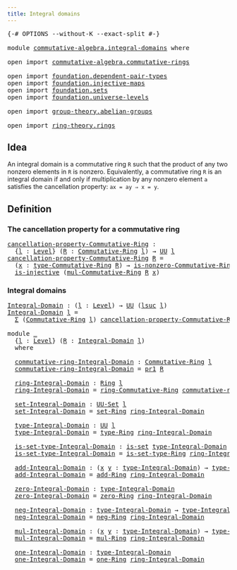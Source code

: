 ```yaml
---
title: Integral domains
---
```


<pre class="Agda"><a id="42" class="Symbol">{-#</a> <a id="46" class="Keyword">OPTIONS</a> <a id="54" class="Pragma">--without-K</a> <a id="66" class="Pragma">--exact-split</a> <a id="80" class="Symbol">#-}</a>

<a id="85" class="Keyword">module</a> <a id="92" href="commutative-algebra.integral-domains.html" class="Module">commutative-algebra.integral-domains</a> <a id="129" class="Keyword">where</a>

<a id="136" class="Keyword">open</a> <a id="141" class="Keyword">import</a> <a id="148" href="commutative-algebra.commutative-rings.html" class="Module">commutative-algebra.commutative-rings</a>

<a id="187" class="Keyword">open</a> <a id="192" class="Keyword">import</a> <a id="199" href="foundation.dependent-pair-types.html" class="Module">foundation.dependent-pair-types</a>
<a id="231" class="Keyword">open</a> <a id="236" class="Keyword">import</a> <a id="243" href="foundation.injective-maps.html" class="Module">foundation.injective-maps</a>
<a id="269" class="Keyword">open</a> <a id="274" class="Keyword">import</a> <a id="281" href="foundation.sets.html" class="Module">foundation.sets</a>
<a id="297" class="Keyword">open</a> <a id="302" class="Keyword">import</a> <a id="309" href="foundation.universe-levels.html" class="Module">foundation.universe-levels</a>

<a id="337" class="Keyword">open</a> <a id="342" class="Keyword">import</a> <a id="349" href="group-theory.abelian-groups.html" class="Module">group-theory.abelian-groups</a>

<a id="378" class="Keyword">open</a> <a id="383" class="Keyword">import</a> <a id="390" href="ring-theory.rings.html" class="Module">ring-theory.rings</a>
</pre>
## Idea

An integral domain is a commutative ring `R` such that the product of any two nonzero elements in `R` is nonzero. Equivalently, a commutative ring `R` is an integral domain if and only if multiplication by any nonzero element `a` satisfies the cancellation property: `ax = ay ⇒ x = y`.

## Definition

### The cancellation property for a commutative ring

<pre class="Agda"><a id="cancellation-property-Commutative-Ring"></a><a id="786" href="commutative-algebra.integral-domains.html#786" class="Function">cancellation-property-Commutative-Ring</a> <a id="825" class="Symbol">:</a>
  <a id="829" class="Symbol">{</a><a id="830" href="commutative-algebra.integral-domains.html#830" class="Bound">l</a> <a id="832" class="Symbol">:</a> <a id="834" href="Agda.Primitive.html#597" class="Postulate">Level</a><a id="839" class="Symbol">}</a> <a id="841" class="Symbol">(</a><a id="842" href="commutative-algebra.integral-domains.html#842" class="Bound">R</a> <a id="844" class="Symbol">:</a> <a id="846" href="commutative-algebra.commutative-rings.html#1518" class="Function">Commutative-Ring</a> <a id="863" href="commutative-algebra.integral-domains.html#830" class="Bound">l</a><a id="864" class="Symbol">)</a> <a id="866" class="Symbol">→</a> <a id="868" href="foundation-core.universe-levels.html#222" class="Primitive">UU</a> <a id="871" href="commutative-algebra.integral-domains.html#830" class="Bound">l</a>
<a id="873" href="commutative-algebra.integral-domains.html#786" class="Function">cancellation-property-Commutative-Ring</a> <a id="912" href="commutative-algebra.integral-domains.html#912" class="Bound">R</a> <a id="914" class="Symbol">=</a>
  <a id="918" class="Symbol">(</a><a id="919" href="commutative-algebra.integral-domains.html#919" class="Bound">x</a> <a id="921" class="Symbol">:</a> <a id="923" href="commutative-algebra.commutative-rings.html#1837" class="Function">type-Commutative-Ring</a> <a id="945" href="commutative-algebra.integral-domains.html#912" class="Bound">R</a><a id="946" class="Symbol">)</a> <a id="948" class="Symbol">→</a> <a id="950" href="commutative-algebra.commutative-rings.html#2292" class="Function">is-nonzero-Commutative-Ring</a> <a id="978" href="commutative-algebra.integral-domains.html#912" class="Bound">R</a> <a id="980" href="commutative-algebra.integral-domains.html#919" class="Bound">x</a> <a id="982" class="Symbol">→</a>
  <a id="986" href="foundation.injective-maps.html#1295" class="Function">is-injective</a> <a id="999" class="Symbol">(</a><a id="1000" href="commutative-algebra.commutative-rings.html#4149" class="Function">mul-Commutative-Ring</a> <a id="1021" href="commutative-algebra.integral-domains.html#912" class="Bound">R</a> <a id="1023" href="commutative-algebra.integral-domains.html#919" class="Bound">x</a><a id="1024" class="Symbol">)</a>
</pre>
### Integral domains

<pre class="Agda"><a id="Integral-Domain"></a><a id="1061" href="commutative-algebra.integral-domains.html#1061" class="Function">Integral-Domain</a> <a id="1077" class="Symbol">:</a> <a id="1079" class="Symbol">(</a><a id="1080" href="commutative-algebra.integral-domains.html#1080" class="Bound">l</a> <a id="1082" class="Symbol">:</a> <a id="1084" href="Agda.Primitive.html#597" class="Postulate">Level</a><a id="1089" class="Symbol">)</a> <a id="1091" class="Symbol">→</a> <a id="1093" href="foundation-core.universe-levels.html#222" class="Primitive">UU</a> <a id="1096" class="Symbol">(</a><a id="1097" href="Agda.Primitive.html#780" class="Primitive">lsuc</a> <a id="1102" href="commutative-algebra.integral-domains.html#1080" class="Bound">l</a><a id="1103" class="Symbol">)</a>
<a id="1105" href="commutative-algebra.integral-domains.html#1061" class="Function">Integral-Domain</a> <a id="1121" href="commutative-algebra.integral-domains.html#1121" class="Bound">l</a> <a id="1123" class="Symbol">=</a>
  <a id="1127" href="foundation-core.dependent-pair-types.html#502" class="Record">Σ</a> <a id="1129" class="Symbol">(</a><a id="1130" href="commutative-algebra.commutative-rings.html#1518" class="Function">Commutative-Ring</a> <a id="1147" href="commutative-algebra.integral-domains.html#1121" class="Bound">l</a><a id="1148" class="Symbol">)</a> <a id="1150" href="commutative-algebra.integral-domains.html#786" class="Function">cancellation-property-Commutative-Ring</a>

<a id="1190" class="Keyword">module</a> <a id="1197" href="commutative-algebra.integral-domains.html#1197" class="Module">_</a>
  <a id="1201" class="Symbol">{</a><a id="1202" href="commutative-algebra.integral-domains.html#1202" class="Bound">l</a> <a id="1204" class="Symbol">:</a> <a id="1206" href="Agda.Primitive.html#597" class="Postulate">Level</a><a id="1211" class="Symbol">}</a> <a id="1213" class="Symbol">(</a><a id="1214" href="commutative-algebra.integral-domains.html#1214" class="Bound">R</a> <a id="1216" class="Symbol">:</a> <a id="1218" href="commutative-algebra.integral-domains.html#1061" class="Function">Integral-Domain</a> <a id="1234" href="commutative-algebra.integral-domains.html#1202" class="Bound">l</a><a id="1235" class="Symbol">)</a>
  <a id="1239" class="Keyword">where</a>

  <a id="1248" href="commutative-algebra.integral-domains.html#1248" class="Function">commutative-ring-Integral-Domain</a> <a id="1281" class="Symbol">:</a> <a id="1283" href="commutative-algebra.commutative-rings.html#1518" class="Function">Commutative-Ring</a> <a id="1300" href="commutative-algebra.integral-domains.html#1202" class="Bound">l</a>
  <a id="1304" href="commutative-algebra.integral-domains.html#1248" class="Function">commutative-ring-Integral-Domain</a> <a id="1337" class="Symbol">=</a> <a id="1339" href="foundation-core.dependent-pair-types.html#592" class="Field">pr1</a> <a id="1343" href="commutative-algebra.integral-domains.html#1214" class="Bound">R</a>

  <a id="1348" href="commutative-algebra.integral-domains.html#1348" class="Function">ring-Integral-Domain</a> <a id="1369" class="Symbol">:</a> <a id="1371" href="ring-theory.rings.html#2508" class="Function">Ring</a> <a id="1376" href="commutative-algebra.integral-domains.html#1202" class="Bound">l</a>
  <a id="1380" href="commutative-algebra.integral-domains.html#1348" class="Function">ring-Integral-Domain</a> <a id="1401" class="Symbol">=</a> <a id="1403" href="commutative-algebra.commutative-rings.html#1680" class="Function">ring-Commutative-Ring</a> <a id="1425" href="commutative-algebra.integral-domains.html#1248" class="Function">commutative-ring-Integral-Domain</a>

  <a id="1461" href="commutative-algebra.integral-domains.html#1461" class="Function">set-Integral-Domain</a> <a id="1481" class="Symbol">:</a> <a id="1483" href="foundation-core.sets.html#1177" class="Function">UU-Set</a> <a id="1490" href="commutative-algebra.integral-domains.html#1202" class="Bound">l</a>
  <a id="1494" href="commutative-algebra.integral-domains.html#1461" class="Function">set-Integral-Domain</a> <a id="1514" class="Symbol">=</a> <a id="1516" href="ring-theory.rings.html#2714" class="Function">set-Ring</a> <a id="1525" href="commutative-algebra.integral-domains.html#1348" class="Function">ring-Integral-Domain</a>

  <a id="1549" href="commutative-algebra.integral-domains.html#1549" class="Function">type-Integral-Domain</a> <a id="1570" class="Symbol">:</a> <a id="1572" href="foundation-core.universe-levels.html#222" class="Primitive">UU</a> <a id="1575" href="commutative-algebra.integral-domains.html#1202" class="Bound">l</a>
  <a id="1579" href="commutative-algebra.integral-domains.html#1549" class="Function">type-Integral-Domain</a> <a id="1600" class="Symbol">=</a> <a id="1602" href="ring-theory.rings.html#2765" class="Function">type-Ring</a> <a id="1612" href="commutative-algebra.integral-domains.html#1348" class="Function">ring-Integral-Domain</a>

  <a id="1636" href="commutative-algebra.integral-domains.html#1636" class="Function">is-set-type-Integral-Domain</a> <a id="1664" class="Symbol">:</a> <a id="1666" href="foundation-core.sets.html#1099" class="Function">is-set</a> <a id="1673" href="commutative-algebra.integral-domains.html#1549" class="Function">type-Integral-Domain</a>
  <a id="1696" href="commutative-algebra.integral-domains.html#1636" class="Function">is-set-type-Integral-Domain</a> <a id="1724" class="Symbol">=</a> <a id="1726" href="ring-theory.rings.html#2815" class="Function">is-set-type-Ring</a> <a id="1743" href="commutative-algebra.integral-domains.html#1348" class="Function">ring-Integral-Domain</a>

  <a id="1767" href="commutative-algebra.integral-domains.html#1767" class="Function">add-Integral-Domain</a> <a id="1787" class="Symbol">:</a> <a id="1789" class="Symbol">(</a><a id="1790" href="commutative-algebra.integral-domains.html#1790" class="Bound">x</a> <a id="1792" href="commutative-algebra.integral-domains.html#1792" class="Bound">y</a> <a id="1794" class="Symbol">:</a> <a id="1796" href="commutative-algebra.integral-domains.html#1549" class="Function">type-Integral-Domain</a><a id="1816" class="Symbol">)</a> <a id="1818" class="Symbol">→</a> <a id="1820" href="commutative-algebra.integral-domains.html#1549" class="Function">type-Integral-Domain</a>
  <a id="1843" href="commutative-algebra.integral-domains.html#1767" class="Function">add-Integral-Domain</a> <a id="1863" class="Symbol">=</a> <a id="1865" href="ring-theory.rings.html#3110" class="Function">add-Ring</a> <a id="1874" href="commutative-algebra.integral-domains.html#1348" class="Function">ring-Integral-Domain</a>

  <a id="1898" href="commutative-algebra.integral-domains.html#1898" class="Function">zero-Integral-Domain</a> <a id="1919" class="Symbol">:</a> <a id="1921" href="commutative-algebra.integral-domains.html#1549" class="Function">type-Integral-Domain</a>
  <a id="1944" href="commutative-algebra.integral-domains.html#1898" class="Function">zero-Integral-Domain</a> <a id="1965" class="Symbol">=</a> <a id="1967" href="ring-theory.rings.html#5144" class="Function">zero-Ring</a> <a id="1977" href="commutative-algebra.integral-domains.html#1348" class="Function">ring-Integral-Domain</a>

  <a id="2001" href="commutative-algebra.integral-domains.html#2001" class="Function">neg-Integral-Domain</a> <a id="2021" class="Symbol">:</a> <a id="2023" href="commutative-algebra.integral-domains.html#1549" class="Function">type-Integral-Domain</a> <a id="2044" class="Symbol">→</a> <a id="2046" href="commutative-algebra.integral-domains.html#1549" class="Function">type-Integral-Domain</a>
  <a id="2069" href="commutative-algebra.integral-domains.html#2001" class="Function">neg-Integral-Domain</a> <a id="2089" class="Symbol">=</a> <a id="2091" href="ring-theory.rings.html#5964" class="Function">neg-Ring</a> <a id="2100" href="commutative-algebra.integral-domains.html#1348" class="Function">ring-Integral-Domain</a>

  <a id="2124" href="commutative-algebra.integral-domains.html#2124" class="Function">mul-Integral-Domain</a> <a id="2144" class="Symbol">:</a> <a id="2146" class="Symbol">(</a><a id="2147" href="commutative-algebra.integral-domains.html#2147" class="Bound">x</a> <a id="2149" href="commutative-algebra.integral-domains.html#2149" class="Bound">y</a> <a id="2151" class="Symbol">:</a> <a id="2153" href="commutative-algebra.integral-domains.html#1549" class="Function">type-Integral-Domain</a><a id="2173" class="Symbol">)</a> <a id="2175" class="Symbol">→</a> <a id="2177" href="commutative-algebra.integral-domains.html#1549" class="Function">type-Integral-Domain</a>
  <a id="2200" href="commutative-algebra.integral-domains.html#2124" class="Function">mul-Integral-Domain</a> <a id="2220" class="Symbol">=</a> <a id="2222" href="ring-theory.rings.html#6564" class="Function">mul-Ring</a> <a id="2231" href="commutative-algebra.integral-domains.html#1348" class="Function">ring-Integral-Domain</a>

  <a id="2255" href="commutative-algebra.integral-domains.html#2255" class="Function">one-Integral-Domain</a> <a id="2275" class="Symbol">:</a> <a id="2277" href="commutative-algebra.integral-domains.html#1549" class="Function">type-Integral-Domain</a>
  <a id="2300" href="commutative-algebra.integral-domains.html#2255" class="Function">one-Integral-Domain</a> <a id="2320" class="Symbol">=</a> <a id="2322" href="ring-theory.rings.html#8015" class="Function">one-Ring</a> <a id="2331" href="commutative-algebra.integral-domains.html#1348" class="Function">ring-Integral-Domain</a>
</pre>